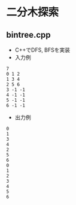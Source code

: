 # 二分木探索

## bintree.cpp
* C++でDFS, BFSを実装
* 入力例
```
7
0 1 2
1 3 4
2 5 6
3 -1 -1
4 -1 -1
5 -1 -1
6 -1 -1
```
* 出力例
```
0
1
3
4
2
5
6
0
1
2
3
4
5
6
```